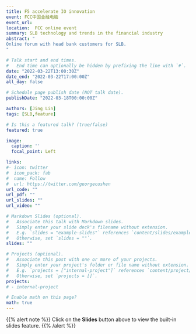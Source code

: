 ```yaml
---
title: F5 accelerate IO innovation
event: FCC中国金融电脑
event_url: 
location:  FCC online event
summary: SLB technology and trends in the financial industry
abstract: "
Online forum with head bank customers for SLB.
"

# Talk start and end times.
#   End time can optionally be hidden by prefixing the line with `#`.
date: "2022-03-22T13:00:30Z"
date_end: "2022-03-22T17:00:00Z"
all_day: false

# Schedule page publish date (NOT talk date).
publishDate: "2022-03-18T00:00:00Z"

authors: [Jing Lin]
tags: [SLB,feature]

# Is this a featured talk? (true/false)
featured: true

image:
  caption: ''
  focal_point: Left

links:
#- icon: twitter
#  icon_pack: fab
#  name: Follow
#  url: https://twitter.com/georgecushen
url_code: ""
url_pdf: ""
url_slides: ""
url_video: ""

# Markdown Slides (optional).
#   Associate this talk with Markdown slides.
#   Simply enter your slide deck's filename without extension.
#   E.g. `slides = "example-slides"` references `content/slides/example-slides.md`.
#   Otherwise, set `slides = ""`.
slides: ""

# Projects (optional).
#   Associate this post with one or more of your projects.
#   Simply enter your project's folder or file name without extension.
#   E.g. `projects = ["internal-project"]` references `content/project/deep-learning/index.md`.
#   Otherwise, set `projects = []`.
projects:
# - internal-project

# Enable math on this page?
math: true
---
```


{{% alert note %}}
Click on the **Slides** button above to view the built-in slides feature.
{{% /alert %}}

